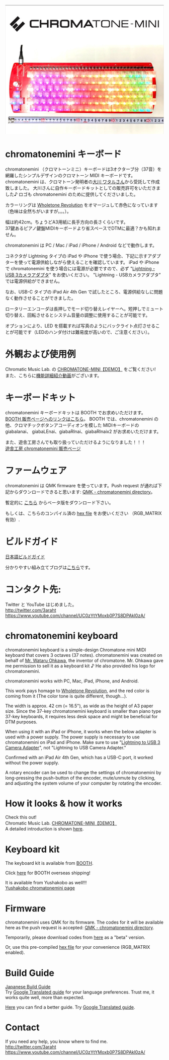 ![chromatonemini](https://github.com/3araht/chromatonemini/blob/main/pictures/chromatonemini_toppage.jpg)

# chromatonemini キーボード
chromatonemini （クロマトーンミニ）キーボードは3オクターブ分（37音）を網羅したシンプルデザインのクロマトーン MIDI キーボードです。
chromatonemini は、クロマトーン発明者の[大川 ワタルさん](https://muto-method.com/profile.html)から受託して作成致しました。
大川さんに自作キーボードキットとしての販売許可をいただきました♪ ロゴも chromatonemini のために提供してくださいました。

カラーリングは [Wholetone Revolution](https://chromatone.jp/chromatone/index.html) をオマージュして赤色になっています（色味は全然ちがいますが。。。）。  

幅は約42cm。ちょうどA3用紙に長手方向の長さくらいです。  
37鍵あるピアノ鍵盤MIDIキーボードより省スペースでDTMに最適？かも知れません。

chromatonemini は PC / Mac / iPad / iPhone / Android などで動作します。

コネクタが Lightning タイプの iPad や iPhone で使う場合、下記に示すアダプターを使って電源供給しながら使えることを確認しています。
iPad や iPhone で chromatonemini を使う場合には電源が必要ですので、必ず "[Lightning - USB 3カメラアダプタ](https://www.apple.com/jp/shop/product/MK0W2AM/A/)" をお使いください。
"Lightning - USBカメラアダプタ" では電源供給ができません。

なお、USB-C タイプの iPad Air 4th Gen で試したところ、電源供給なしに問題なく動作させることができました。

ロータリーエンコーダは長押しでモード切り替えレイヤーへ。短押しでミュート切り替え、回転させるとシステム音量の調整に使用することが可能です。

オプションにより、LED を搭載すれば写真のようにバックライト点灯させることが可能です（LEDのハンダ付けは難易度が高いので、ご注意ください）。

# 外観および使用例
Chromatic Music Lab. の [CHROMATONE-MINI【DEMO】](https://youtu.be/WQA9r8nkZjo) をご覧ください!  
また、こちらに[機能詳細紹介動画](https://youtu.be/7tFm5GolF3g)がございます。

# キーボードキット
chromatonemini キーボードキットは BOOTH でお求めいただけます。  
[BOOTH 販売ページへのリンクはこちら](https://3araht.booth.pm/)。
BOOTH では、chromatonemini の他、クロマチックボタンアコーディオンを模した MIDIキーボードの giabalanai、 giabaLEnai、giabaRInai、giabaRInaix2 がお求めいただけます。

また、遊舎工房さんでも取り扱っていただけるようになりました！！！  
[遊舎工房 chromatonemini 販売ページ](https://shop.yushakobo.jp/collections/keyboard/products/consign_chromatonemini)  

# ファームウェア

chromatonemini は QMK firmware を使っています。Push request が通れば下記からダウンロードできると思います:
[QMK - chromatonemini directory](https://github.com/qmk/qmk_firmware/tree/main/keyboards/chromatonemini)。

暫定的に [こちら](https://github.com/3araht/chromatonemini/blob/main/temp/qmk_firmware/keyboards/chromatonemini) からベータ版をダウンロード下さい。

もしくは、こちらのコンパイル済の [hex file](https://github.com/3araht/chromatonemini/blob/main/chromatonemini_led_hex.zip) をお使いください （RGB_MATRIX 有効）.

# ビルドガイド

[日本語ビルドガイド](https://github.com/3araht/chromatonemini/blob/main/docs/build.md)

分かりやすい組み立てブログは[こちら](https://chromatic.jp/chromatone-mini-create/)です。  

# コンタクト先:
Twitter と YouTube はじめました。  
http://twitter.com/3araht  
https://www.youtube.com/channel/UC0zYtYMoxb0P7S8DPAkl0zA/


# chromatonemini keyboard
chromatonemini keyboard is a simple-design Chromatone mini MIDI keyboard that covers 3 octaves (37 notes).
chromatonemini was created on behalf of [Mr. Wataru Ohkawa](https://muto-method.com/en/profile.html), the inventor of chromatone. Mr. Ohkawa gave me permission to sell it as a keyboard kit ♪ He also provided his logo for chromatonemini.  

chromatonemini works with PC, Mac, iPad, iPhone, and Android.

This work pays homage to [Wholetone Revolution](https://muto-method.com/en/history.html), and the red color is coming from it (The color tone is quite different, though...).  

The width is approx. 42 cm (= 16.5"), as wide as the height of A3 paper size.
Since the 37-key chromatonemini keyboard is smaller than piano type 37-key keyboards, it requires less desk space and might be beneficial for DTM purposes.

When using it with an iPad or iPhone, it works when the below adapter is used with a power supply. The power supply is necessary to use chromatonemini on iPad and iPhone. Make sure to use "[Lightning to USB 3 Camera Adapter](https://www.apple.com/shop/product/MK0W2AM/A/)", not "Lightning to USB Camera Adapter."  

Confirmed with an iPad Air 4th Gen, which has a USB-C port, it worked without the power supply.

A rotary encoder can be used to change the settings of chromatonemini by long-pressing the push-button of the encoder, mute/unmute by clicking, and adjusting the system volume of your computer by rotating the encoder.

# How it looks & how it works
Check this out!  
Chromatic Music Lab. [CHROMATONE-MINI【DEMO】](https://youtu.be/WQA9r8nkZjo)  
A detailed introduction is shown [here](https://youtu.be/7tFm5GolF3g).

# Keyboard kit
The keyboard kit is available from [BOOTH](https://3araht.booth.pm/).  

Click [here](https://www.tenso.com/en/static/lp_shop_booth) for BOOTH overseas shipping!

It is available from Yushakobo as well!!!  
[Yushakobo chromatonemini page](https://shop.yushakobo.jp/collections/keyboard/products/consign_chromatonemini)  


# Firmware

chromatonemini uses QMK for its firmware. The codes for it will be available here as the push request is accepted:
[QMK - chromatonemini directory](https://github.com/qmk/qmk_firmware/tree/main/keyboards/chromatonemini).

Temporarily, please download codes from [here](https://github.com/3araht/chromatonemini/blob/main/temp/qmk_firmware/keyboards/chromatonemini) as a "beta" version.

Or, use this pre-compiled [hex file](https://github.com/3araht/chromatonemini/blob/main/chromatonemini_led_hex.zip) for your convenience (RGB_MATRIX enabled).

# Build Guide

[Japanese Build Guide](https://github.com/3araht/chromatonemini/blob/main/docs/build.md)  
Try [Google Translated guide](https://translate.google.com/translate?sl=ja&tl=en&u=https://github.com/3araht/chromatonemini/blob/main/docs/build.md) for your language preferences. Trust me, it works quite well, more than expected.

[Here](https://chromatic.jp/chromatone-mini-create/) you can find a better guide.
Try [Google Translated guide](https://translate.google.com/translate?sl=ja&tl=en&u=https://chromatic.jp/chromatone-mini-create/).

# Contact
If you need any help, you know where to find me.  
http://twitter.com/3araht  
https://www.youtube.com/channel/UC0zYtYMoxb0P7S8DPAkl0zA/

